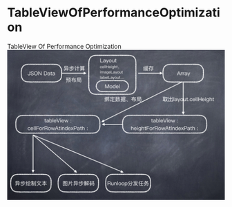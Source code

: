 # TableViewOfPerformanceOptimization
TableView Of Performance Optimization
![TableViewOfPerformanceOptimization.png](https://github.com/ShelinShelin/TableViewOfPerformanceOptimization/blob/master/Images/1121012-41b6f1e56df5fc5b.png)
